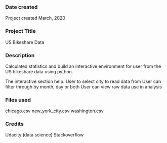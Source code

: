 ### Date created
Project created  March, 2020

### Project Title
US Bikeshare Data

### Description
Calculated statistics and build an interactive environment for user from the US bikeshare data using python.

The interactive section help:
User to select city to read data from 
User can filter through by month, day or both
User can view raw data use in analysis

### Files used
chicago.csv
new_york_city.csv
washington.csv

### Credits
Udacity (data science)
Stackoverflow

